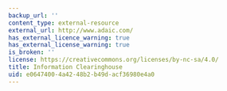 ```yaml
---
backup_url: ''
content_type: external-resource
external_url: http://www.adaic.com/
has_external_licence_warning: true
has_external_license_warning: true
is_broken: ''
license: https://creativecommons.org/licenses/by-nc-sa/4.0/
title: Information Clearinghouse
uid: e0647400-4a42-48b2-b49d-acf36980e4a0
---
```

